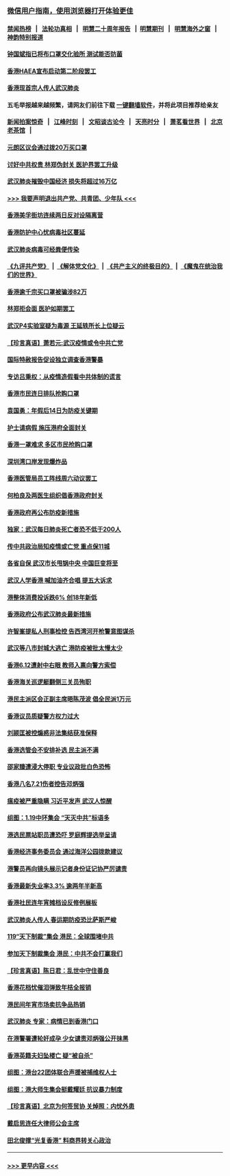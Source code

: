 ### [微信用户指南，使用浏览器打开体验更佳](https://github.com/gfw-breaker/banned-news1/blob/master/indexes/wechat-guide.md?t=0)
#### [禁闻热榜](热点新闻.md?t=0)  &nbsp;&nbsp;|&nbsp;&nbsp; [法轮功真相](https://github.com/gfw-breaker/truth/blob/master/README.md?t=0) &nbsp;&nbsp;|&nbsp;&nbsp; [明慧二十周年报告](https://github.com/gfw-breaker/mh-reports/blob/master/README.md?t=0) &nbsp;&nbsp;|&nbsp;&nbsp;[明慧期刊](https://github.com/gfw-breaker/mh-qikan) &nbsp;&nbsp;|&nbsp;&nbsp; [明慧海外之窗](https://github.com/gfw-breaker/mh-news/blob/master/README.md?t=0) &nbsp;&nbsp;|&nbsp;&nbsp; [神韵特别报道](https://github.com/gfw-breaker/mh-news/blob/master/shenyun.md?t=0)
#### [钟国斌指已将布口罩交化验所 测试能否防菌](../pages/nsc415/n11842783.md?t=02041655) 
#### [香港HAEA宣布启动第二阶段罢工](../pages/nsc415/n11842723.md?t=02041655) 
#### [香港现首宗人传人武汉肺炎](../pages/nsc415/n11842766.md?t=02041655) 
#### 五毛举报越来越频繁，请网友们前往下载 [一键翻墙软件](https://github.com/gfw-breaker/ssr-accounts)，并将此项目推荐给亲友
#### [新闻拍案惊奇](https://github.com/gfw-breaker/banned-news1/blob/master/pages/link4.md) &nbsp;&nbsp;|&nbsp;&nbsp; [江峰时刻](https://github.com/gfw-breaker/banned-news1/blob/master/pages/link4.md) &nbsp;&nbsp;|&nbsp;&nbsp; [文昭谈古论今](https://github.com/gfw-breaker/banned-news1/blob/master/pages/link4.md) &nbsp;&nbsp;|&nbsp;&nbsp; [天亮时分](https://github.com/gfw-breaker/banned-news1/blob/master/pages/link4.md) &nbsp;&nbsp;|&nbsp;&nbsp; [萧茗看世界](https://github.com/gfw-breaker/banned-news1/blob/master/pages/link4.md) &nbsp;&nbsp;|&nbsp;&nbsp; [北京老茶馆](https://github.com/gfw-breaker/banned-news1/blob/master/pages/link4.md) &nbsp;&nbsp;|&nbsp;&nbsp; 
#### [元朗区议会通过拨20万买口罩](../pages/nsc415/n11842754.md?t=02041655) 
#### [讨好中共权贵 林郑伪封关 医护界罢工升级](../pages/nsc415/n11842359.md?t=02041655) 
#### [武汉肺炎摧毁中国经济 损失将超过16万亿](../pages/nsc415/n11839723.md?t=02041655) 
#### [>>> 我要声明退出共产党、共青团、少年队 <<<](https://github.com/begood0513/goodnews/blob/master/quit/letter.md) 
#### [香港美孚街坊连续两日反对设隔离营](../pages/nsc415/n11839962.md?t=02041655) 
#### [香港防护中心忧病毒社区蔓延](../pages/nsc415/n11839933.md?t=02041655) 
#### [武汉肺炎病毒可经粪便传染](../pages/nsc415/n11839939.md?t=02041655) 
#### [《九评共产党》](https://github.com/begood0513/9ping.md/blob/master/README.md) &nbsp;|&nbsp; [《解体党文化》](../../../../jtdwh.md/blob/master/README.md)  &nbsp;|&nbsp; [《共产主义的终极目的》](../../../../gczydzjmd.md/blob/master/README.md) &nbsp;|&nbsp; [《魔鬼在统治我们的世界》](../../../../mgztzwmdsj.md/blob/master/README.md) 
#### [香港逾千宗买口罩被骗涉82万](../pages/nsc415/n11839914.md?t=02041655) 
#### [林郑拒会面 医护如期罢工](../pages/nsc415/n11839892.md?t=02041655) 
#### [武汉P4实验室疑为毒源 王延轶所长上位疑云](../pages/nsc415/n11835543.md?t=02041655) 
#### [【珍言真语】萧若元:武汉疫情或令中共亡党](../pages/nsc415/n11829394.md?t=02041655) 
#### [国际特赦报告促设独立调查香港警暴](../pages/nsc415/n11833845.md?t=02041655) 
#### [专访吕秉权：从疫情造假看中共体制的谎言](../pages/nsc415/n11833813.md?t=02041655) 
#### [香港市民连日排队抢购口罩](../pages/nsc415/n11833794.md?t=02041655) 
#### [袁国勇：年假后14日为防疫关键期](../pages/nsc415/n11831088.md?t=02041655) 
#### [护士请病假 施压港府全面封关](../pages/nsc415/n11831030.md?t=02041655) 
#### [香港一罩难求 多区市民抢购口罩](../pages/nsc415/n11831002.md?t=02041655) 
#### [深圳湾口岸发现爆炸品](../pages/nsc415/n11828802.md?t=02041655) 
#### [香港医管局员工阵线周六动议罢工](../pages/nsc415/n11828762.md?t=02041655) 
#### [何柏良及两医生组织倡香港政府封关](../pages/nsc415/n11828749.md?t=02041655) 
#### [香港政府再公布防疫新措施](../pages/nsc415/n11828716.md?t=02041655) 
#### [独家：武汉每日肺炎死亡者恐不低于200人](../pages/nsc415/n11828240.md?t=02041655) 
#### [传中共政治局知疫情或亡党 重点保11城](../pages/nsc415/n11828145.md?t=02041655) 
#### [各省自保 武汉市长甩锅中央 中国巨变将至](../pages/nsc415/n11828021.md?t=02041655) 
#### [武汉人学香港 喊加油齐合唱 提五大诉求](../pages/nsc415/n11827046.md?t=02041655) 
#### [港整体消费投诉跌6% 创18年新低](../pages/nsc415/n11817280.md?t=02041655) 
#### [香港政府公布武汉肺炎最新措施](../pages/nsc415/n11817152.md?t=02041655) 
#### [许智峯提私人刑事检控 告西湾河开枪警意图谋杀](../pages/nsc415/n11817132.md?t=02041655) 
#### [武汉等八市封城大逃亡 港防疫被批太慢太少](../pages/nsc415/n11817058.md?t=02041655) 
#### [香港6.12遭射中右眼 教师入禀向警方索偿](../pages/nsc415/n11814678.md?t=02041655) 
#### [香港海关巡逻艇翻侧三关员殉职](../pages/nsc415/n11814604.md?t=02041655) 
#### [港民主派区会正副主席晤陈茂波 倡全民派1万元](../pages/nsc415/n11814582.md?t=02041655) 
#### [香港议员质疑警方权力过大](../pages/nsc415/n11814560.md?t=02041655) 
#### [刘颕匡被控煽惑非法集结获准保释](../pages/nsc415/n11811727.md?t=02041655) 
#### [香港选管会不安排补选 民主派不满](../pages/nsc415/n11811691.md?t=02041655) 
#### [邵家臻遭浸大停职 专业议政批白色恐怖](../pages/nsc415/n11811670.md?t=02041655) 
#### [香港八名7.21伤者控告邓炳强](../pages/nsc415/n11811623.md?t=02041655) 
#### [瘟疫被严重隐瞒 习近平发声 武汉人惊醒](../pages/nsc415/n11811186.md?t=02041655) 
#### [组图：1.19中环集会 “天灭中共”标语多](../pages/nsc415/n11809514.md?t=02041655) 
#### [港选民票站职员遭恐吓 罗庭辉提选举呈请](../pages/nsc415/n11808914.md?t=02041655) 
#### [香港经济事务委员会 通过海洋公园拨款建议](../pages/nsc415/n11808906.md?t=02041655) 
#### [港警员再向镜头展示记者身份证记协严厉谴责](../pages/nsc415/n11808888.md?t=02041655) 
#### [香港最新失业率3.3% 逾两年半新高](../pages/nsc415/n11808887.md?t=02041655) 
#### [香港社民连年宵摊档设反修例展板](../pages/nsc415/n11808857.md?t=02041655) 
#### [武汉肺炎人传人 春运期防疫恐比萨斯严峻](../pages/nsc415/n11808739.md?t=02041655) 
#### [119“天下制裁”集会 港民：全球围堵中共](../pages/nsc415/n11806318.md?t=02041655) 
#### [参加天下制裁集会 港民：中共不会打赢我们](../pages/nsc415/n11806596.md?t=02041655) 
#### [【珍言真语】陈日君：乱世中守住善良](../pages/nsc415/n11806247.md?t=02041655) 
#### [香港花档忧催泪弹致年桔全报销](../pages/nsc415/n11806130.md?t=02041655) 
#### [港民间年宵市场卖抗争品热销](../pages/nsc415/n11806073.md?t=02041655) 
#### [武汉肺炎 专家：病情已到香港门口](../pages/nsc415/n11806020.md?t=02041655) 
#### [在港警署遭轮奸成孕 少女谴责邓炳强公开抹黑](../pages/nsc415/n11805981.md?t=02041655) 
#### [香港英籍夫妇坠楼亡 疑“被自杀”](../pages/nsc415/n11805937.md?t=02041655) 
#### [组图：港台22团体联合声援被捕维权人士](../pages/nsc415/n11801834.md?t=02041655) 
#### [组图：港大师生集会挺戴耀廷 抗议暴力制度](../pages/nsc415/n11799298.md?t=02041655) 
#### [【珍言真语】北京为何签贸协 关焯照：内忧外患](../pages/nsc415/n11799790.md?t=02041655) 
#### [戴启思连任大律师公会主席](../pages/nsc415/n11799306.md?t=02041655) 
#### [田北俊撑“光复香港” 料商界转关心政治](../pages/nsc415/n11799287.md?t=02041655) 

----
#### [ >>> 更早内容 <<< ](../indexes/nsc415-earlier.md)
